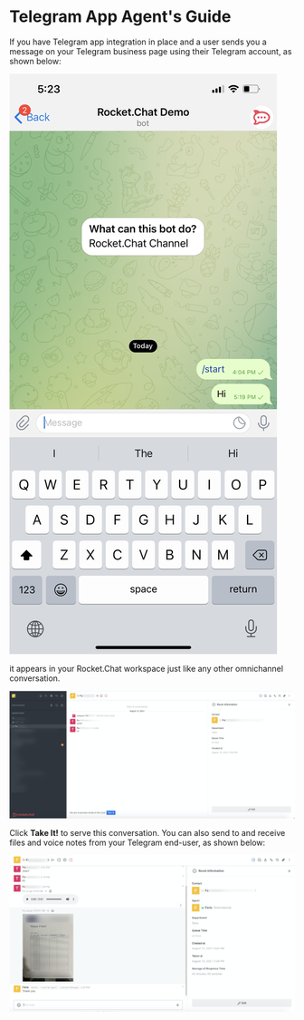 # Telegram App Agent's Guide

If you have Telegram app integration in place and a user sends you a message on your Telegram business page using their Telegram account, as shown below:

![](../../../../.gitbook/assets/img_3509.png)

it appears in your Rocket.Chat workspace just like any other omnichannel conversation.

![](../../../../.gitbook/assets/image%20%28574%29.png)

 Click **Take It!** to serve this conversation. You can also send to and receive files and voice notes from your Telegram end-user, as shown below:

![](../../../../.gitbook/assets/image%20%28576%29.png)

